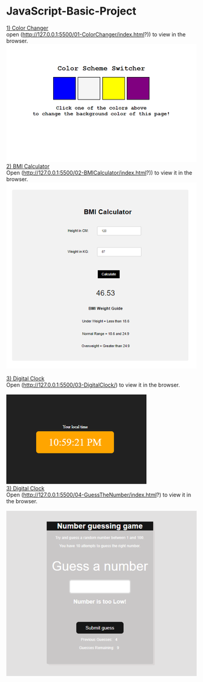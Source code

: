 # JavaScript-Basic-Project
<ins>1) Color Changer</ins> <br/>
open (http://127.0.0.1:5500/01-ColorChanger/index.html?)) to view in the browser.
![Project Preview](/image/colorchanger.png) 
<br/>
<ins>2) BMI Calculator</ins> <br/>
Open (http://127.0.0.1:5500/02-BMICalculator/index.html?)) to view it in the browser. <br>
![Project Preview](/image/bmicalculator.png)

<ins>3) Digital Clock</ins> <br/>
Open (http://127.0.0.1:5500/03-DigitalClock/) to view it in the browser. <br/><br/>
![Project Preview](/image/localtime.png)
<br/>
<ins>3) Digital Clock</ins> <br/>
Open (http://127.0.0.1:5500/04-GuessTheNumber/index.html?) to view it in the browser. <br/><br/>
![Project Preview](/image/guessnumber.png)
